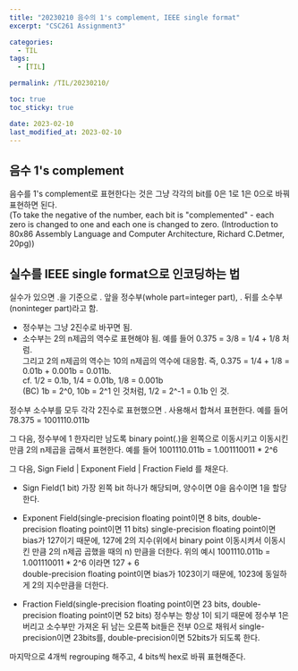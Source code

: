 ```yaml
---
title: "20230210 음수의 1's complement, IEEE single format"
excerpt: "CSC261 Assignment3"

categories:
  - TIL
tags:
  - [TIL]

permalink: /TIL/20230210/

toc: true
toc_sticky: true

date: 2023-02-10
last_modified_at: 2023-02-10
---
```


## 음수 1's complement

음수를 1's complement로 표현한다는 것은 그냥 각각의 bit를 0은 1로 1은 0으로 바꿔 표현하면 된다. <br/>
(To take the negative of the number, each bit is "complemented" - each zero is changed to one and each one is changed to zero. 
(Introduction to 80x86 Assembly Language and Computer Architecture, Richard C.Detmer, 20pg))

## 실수를 IEEE single format으로 인코딩하는 법

실수가 있으면 .을 기준으로 . 앞을 정수부(whole part=integer part), . 뒤를 소수부(noninteger part)라고 함. <br/>

- 정수부는 그냥 2진수로 바꾸면 됨. 
- 소수부는 2의 n제곱의 역수로 표현해야 됨. 예를 들어 0.375 = 3/8 = 1/4 + 1/8 처럼. <br/>
  그리고 2의 n제곱의 역수는 10의 n제곱의 역수에 대응함. 즉, 0.375 = 1/4 + 1/8 = 0.01b + 0.001b = 0.011b. <br/>
  cf. 1/2 = 0.1b, 1/4 = 0.01b, 1/8 = 0.001b <br/>
  (BC) 1b = 2^0, 10b = 2^1 인 것처럼, 1/2 = 2^-1 = 0.1b 인 것. <br/>

정수부 소수부를 모두 각각 2진수로 표현했으면 . 사용해서 합쳐서 표현한다. 예를 들어 78.375 = 1001110.011b <br/>

그 다음, 정수부에 1 한자리만 남도록 binary point(.)을 왼쪽으로 이동시키고 이동시킨 만큼 2의 n제곱을 곱해서 표현한다. 
예를 들어 1001110.011b = 1.001110011 * 2^6 <br/>

그 다음, Sign Field | Exponent Field | Fraction Field 를 채운다.
- Sign Field(1 bit)
  가장 왼쪽 bit 하나가 해당되며, 양수이면 0을 음수이면 1을 할당한다.

- Exponent Field(single-precision floating point이면 8 bits, double-precision floating point이면 11 bits)
  single-precision floating point이면 bias가 127이기 때문에, 127에 2의 지수(위에서 binary point 이동시켜서 이동시킨 만큼 2의 n제곱 곱했을 때의 n) 만큼을 더한다. 
  위의 예시 1001110.011b = 1.001110011 * 2^6 이라면 127 + 6 <br/>
  double-precision floating point이면 bias가 1023이기 때문에, 1023에 동일하게 2의 지수만큼을 더한다.
  
- Fraction Field(single-precision floating point이면 23 bits, double-precision floating point이면 52 bits)
  정수부는 항상 1이 되기 때문에 정수부 1은 버리고 소수부만 가져온 뒤 남는 오른쪽 bit들은 전부 0으로 채워서 single-precision이면 23bits를, double-precision이면 52bits가 되도록 한다.
  
마지막으로 4개씩 regrouping 해주고, 4 bits씩 hex로 바꿔 표현해준다. 
  
